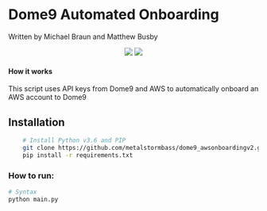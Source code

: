 # Dome9 Automated Onboarding
Written by Michael Braun and Matthew Busby

<p align="center">
    <img src="https://img.shields.io/badge/Version-1.0.0-red" />
    <img src="https://img.shields.io/badge/python-3.6-success" />
</p>

#### How it works
This script uses API keys from Dome9 and AWS to automatically onboard an AWS account to Dome9


## Installation
```bash
	# Install Python v3.6 and PIP 
    git clone https://github.com/metalstormbass/dome9_awsonboardingv2.git
    pip install -r requirements.txt
```

### How to run:
```bash
# Syntax
python main.py